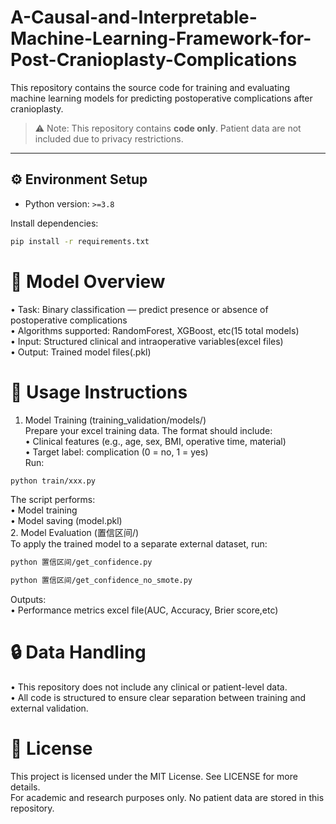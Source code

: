# A-Causal-and-Interpretable-Machine-Learning-Framework-for-Post-Cranioplasty-Complications

This repository contains the source code for training and evaluating machine learning models for predicting postoperative complications after cranioplasty.

> ⚠️ Note: This repository contains **code only**. Patient data are not included due to privacy restrictions.

---
## ⚙️ Environment Setup

- Python version: `>=3.8`

Install dependencies:
```bash
pip install -r requirements.txt
```
# 🧠 Model Overview
•	Task: Binary classification — predict presence or absence of postoperative complications   
•	Algorithms supported: RandomForest, XGBoost, etc(15 total models)  
•	Input: Structured clinical and intraoperative variables(excel files)  
•	Output: Trained model files(.pkl)  
# 🚀 Usage Instructions
1. Model Training (training_validation/models/)  
Prepare your excel training data. The format should include:  
•	Clinical features (e.g., age, sex, BMI, operative time, material)  
•	Target label: complication (0 = no, 1 = yes)  
Run:
```bash
python train/xxx.py 
```
The script performs:   
•	Model training   
•	Model saving (model.pkl)  
2. Model Evaluation (置信区间/)  
To apply the trained model to a separate external dataset, run:  
```bash
python 置信区间/get_confidence.py
```
```bash
python 置信区间/get_confidence_no_smote.py
```
Outputs:  
•	Performance metrics excel file(AUC, Accuracy, Brier score,etc)  
# 🔒 Data Handling
•	This repository does not include any clinical or patient-level data.  
•	All code is structured to ensure clear separation between training and external validation.  
# 📄 License
This project is licensed under the MIT License. See LICENSE for more details.   
For academic and research purposes only. No patient data are stored in this repository.

